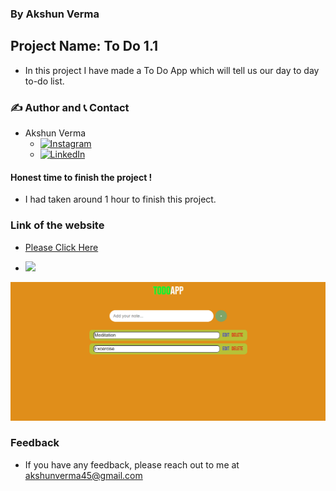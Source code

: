 ### By Akshun Verma

## Project Name: To Do 1.1

- In this project I have made a To Do App which will tell us our day to day to-do list. 

### ✍️ Author and 📞 Contact
- Akshun Verma
   - [![Instagram](https://img.shields.io/badge/Instagram-0A66C2?style=for-the-badge&logo=instagram&logoColor=white)](https://www.instagram.com/akshunn_3945/)
   - [![LinkedIn](https://img.shields.io/badge/-LinkedIn-blue)](https://www.linkedin.com/in/akshun-verma-98110b214/)


#### Honest time to finish the project !
 - I had taken around 1 hour to finish this project.

### Link of the website
- [Please Click Here](https://darling-brigadeiros-38c6c6.netlify.app/)

- ![](https://img.shields.io/badge/HTML--CSS-JavaScript-lightgrey)

![](./images/pic.png)
 ### Feedback
 - If you have any feedback, please reach out to me at akshunverma45@gmail.com

